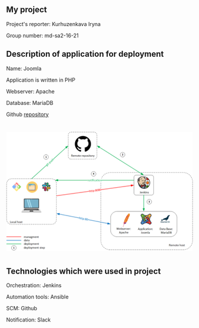 ## My project

Project's reporter: Kurhuzenkava Iryna

Group number: md-sa2-16-21

## Description of application for deployment

Name: Joomla

Application is written in PHP

Webserver: Apache

Database: MariaDB

Github [repository](https://github.com/iryna-kurhuzenkava/project_sa/)

#
![Image 1](schema.png)
#
## Technologies which were used in project

Orchestration: Jenkins

Automation tools: Ansible

SCM: Github

Notification: Slack








